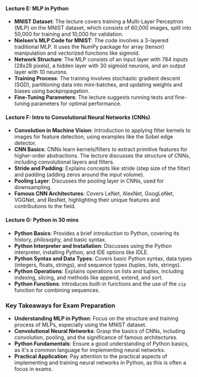 #### Lecture E: MLP in Python

- **MNIST Dataset**: The lecture covers training a Multi-Layer Perceptron (MLP) on the MNIST dataset, which consists of 60,000 images, split into 50,000 for training and 10,000 for validation.
- **Nielsen’s MLP Code for MNIST**: The code involves a 3-layered traditional MLP. It uses the NumPy package for array (tensor) manipulation and vectorized functions like sigmoid.
- **Network Structure**: The MLP consists of an input layer with 784 inputs (28x28 pixels), a hidden layer with 30 sigmoid neurons, and an output layer with 10 neurons.
- **Training Process**: The training involves stochastic gradient descent (SGD), partitioning data into mini-batches, and updating weights and biases using backpropagation.
- **Fine-Tuning Parameters**: The lecture suggests running tests and fine-tuning parameters for optimal performance.

#### Lecture F: Intro to Convolutional Neural Networks (CNNs)

- **Convolution in Machine Vision**: Introduction to applying filter kernels to images for feature detection, using examples like the Sobel edge detector.
- **CNN Basics**: CNNs learn kernels/filters to extract primitive features for higher-order abstractions. The lecture discusses the structure of CNNs, including convolutional layers and filters.
- **Stride and Padding**: Explains concepts like stride (step size of the filter) and padding (adding zeros around the input volume).
- **Pooling Layer**: Discusses the pooling layer in CNNs, used for downsampling.
- **Famous CNN Architectures**: Covers LeNet, AlexNet, GoogLeNet, VGGNet, and ResNet, highlighting their unique features and contributions to the field.

#### Lecture G: Python in 30 mins

- **Python Basics**: Provides a brief introduction to Python, covering its history, philosophy, and basic syntax.
- **Python Interpreter and Installation**: Discusses using the Python interpreter, installing Python, and IDE options like IDLE.
- **Python Syntax and Data Types**: Covers basic Python syntax, data types (integers, floats, strings), and sequence types (tuples, lists, strings).
- **Python Operations**: Explains operations on lists and tuples, including indexing, slicing, and methods like append, extend, and sort.
- **Python Functions**: Introduces built-in functions and the use of the `zip` function for combining sequences.

### Key Takeaways for Exam Preparation

- **Understanding MLP in Python**: Focus on the structure and training process of MLPs, especially using the MNIST dataset.
- **Convolutional Neural Networks**: Grasp the basics of CNNs, including convolution, pooling, and the significance of famous architectures.
- **Python Fundamentals**: Ensure a good understanding of Python basics, as it's a common language for implementing neural networks.
- **Practical Application**: Pay attention to the practical aspects of implementing and training neural networks in Python, as this is often a focus in exams.